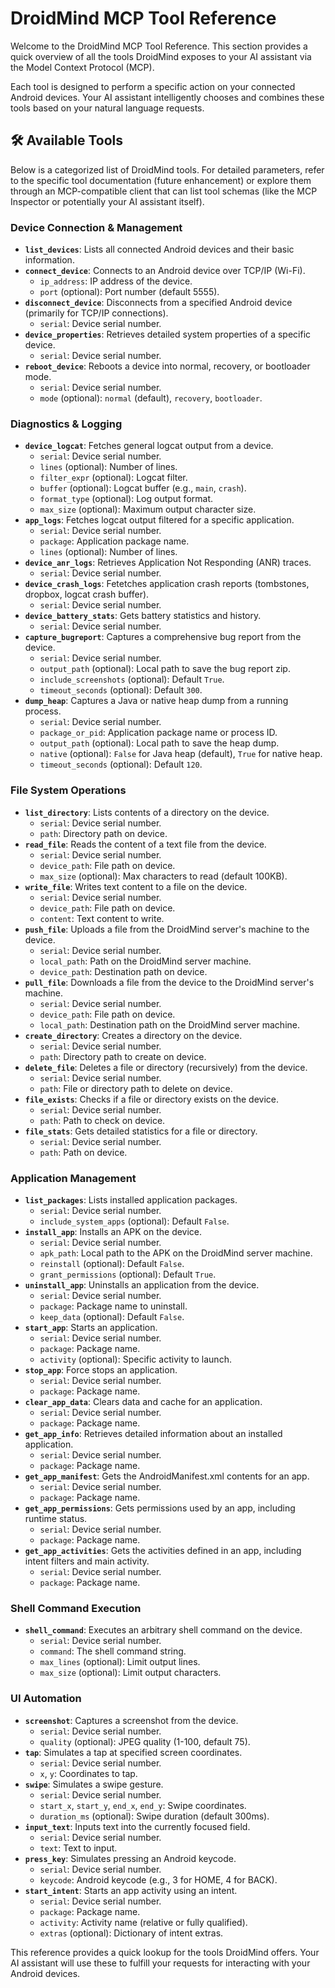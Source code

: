 # DroidMind MCP Tool Reference

Welcome to the DroidMind MCP Tool Reference. This section provides a quick overview of all the tools DroidMind exposes to your AI assistant via the Model Context Protocol (MCP).

Each tool is designed to perform a specific action on your connected Android devices. Your AI assistant intelligently chooses and combines these tools based on your natural language requests.

## 🛠️ Available Tools

Below is a categorized list of DroidMind tools. For detailed parameters, refer to the specific tool documentation (future enhancement) or explore them through an MCP-compatible client that can list tool schemas (like the MCP Inspector or potentially your AI assistant itself).

### Device Connection & Management

- **`list_devices`**: Lists all connected Android devices and their basic information.
- **`connect_device`**: Connects to an Android device over TCP/IP (Wi-Fi).
  - `ip_address`: IP address of the device.
  - `port` (optional): Port number (default 5555).
- **`disconnect_device`**: Disconnects from a specified Android device (primarily for TCP/IP connections).
  - `serial`: Device serial number.
- **`device_properties`**: Retrieves detailed system properties of a specific device.
  - `serial`: Device serial number.
- **`reboot_device`**: Reboots a device into normal, recovery, or bootloader mode.
  - `serial`: Device serial number.
  - `mode` (optional): `normal` (default), `recovery`, `bootloader`.

### Diagnostics & Logging

- **`device_logcat`**: Fetches general logcat output from a device.
  - `serial`: Device serial number.
  - `lines` (optional): Number of lines.
  - `filter_expr` (optional): Logcat filter.
  - `buffer` (optional): Logcat buffer (e.g., `main`, `crash`).
  - `format_type` (optional): Log output format.
  - `max_size` (optional): Maximum output character size.
- **`app_logs`**: Fetches logcat output filtered for a specific application.
  - `serial`: Device serial number.
  - `package`: Application package name.
  - `lines` (optional): Number of lines.
- **`device_anr_logs`**: Retrieves Application Not Responding (ANR) traces.
  - `serial`: Device serial number.
- **`device_crash_logs`**: Fetetches application crash reports (tombstones, dropbox, logcat crash buffer).
  - `serial`: Device serial number.
- **`device_battery_stats`**: Gets battery statistics and history.
  - `serial`: Device serial number.
- **`capture_bugreport`**: Captures a comprehensive bug report from the device.
  - `serial`: Device serial number.
  - `output_path` (optional): Local path to save the bug report zip.
  - `include_screenshots` (optional): Default `True`.
  - `timeout_seconds` (optional): Default `300`.
- **`dump_heap`**: Captures a Java or native heap dump from a running process.
  - `serial`: Device serial number.
  - `package_or_pid`: Application package name or process ID.
  - `output_path` (optional): Local path to save the heap dump.
  - `native` (optional): `False` for Java heap (default), `True` for native heap.
  - `timeout_seconds` (optional): Default `120`.

### File System Operations

- **`list_directory`**: Lists contents of a directory on the device.
  - `serial`: Device serial number.
  - `path`: Directory path on device.
- **`read_file`**: Reads the content of a text file from the device.
  - `serial`: Device serial number.
  - `device_path`: File path on device.
  - `max_size` (optional): Max characters to read (default 100KB).
- **`write_file`**: Writes text content to a file on the device.
  - `serial`: Device serial number.
  - `device_path`: File path on device.
  - `content`: Text content to write.
- **`push_file`**: Uploads a file from the DroidMind server's machine to the device.
  - `serial`: Device serial number.
  - `local_path`: Path on the DroidMind server machine.
  - `device_path`: Destination path on device.
- **`pull_file`**: Downloads a file from the device to the DroidMind server's machine.
  - `serial`: Device serial number.
  - `device_path`: File path on device.
  - `local_path`: Destination path on the DroidMind server machine.
- **`create_directory`**: Creates a directory on the device.
  - `serial`: Device serial number.
  - `path`: Directory path to create on device.
- **`delete_file`**: Deletes a file or directory (recursively) from the device.
  - `serial`: Device serial number.
  - `path`: File or directory path to delete on device.
- **`file_exists`**: Checks if a file or directory exists on the device.
  - `serial`: Device serial number.
  - `path`: Path to check on device.
- **`file_stats`**: Gets detailed statistics for a file or directory.
  - `serial`: Device serial number.
  - `path`: Path on device.

### Application Management

- **`list_packages`**: Lists installed application packages.
  - `serial`: Device serial number.
  - `include_system_apps` (optional): Default `False`.
- **`install_app`**: Installs an APK on the device.
  - `serial`: Device serial number.
  - `apk_path`: Local path to the APK on the DroidMind server machine.
  - `reinstall` (optional): Default `False`.
  - `grant_permissions` (optional): Default `True`.
- **`uninstall_app`**: Uninstalls an application from the device.
  - `serial`: Device serial number.
  - `package`: Package name to uninstall.
  - `keep_data` (optional): Default `False`.
- **`start_app`**: Starts an application.
  - `serial`: Device serial number.
  - `package`: Package name.
  - `activity` (optional): Specific activity to launch.
- **`stop_app`**: Force stops an application.
  - `serial`: Device serial number.
  - `package`: Package name.
- **`clear_app_data`**: Clears data and cache for an application.
  - `serial`: Device serial number.
  - `package`: Package name.
- **`get_app_info`**: Retrieves detailed information about an installed application.
  - `serial`: Device serial number.
  - `package`: Package name.
- **`get_app_manifest`**: Gets the AndroidManifest.xml contents for an app.
  - `serial`: Device serial number.
  - `package`: Package name.
- **`get_app_permissions`**: Gets permissions used by an app, including runtime status.
  - `serial`: Device serial number.
  - `package`: Package name.
- **`get_app_activities`**: Gets the activities defined in an app, including intent filters and main activity.
  - `serial`: Device serial number.
  - `package`: Package name.

### Shell Command Execution

- **`shell_command`**: Executes an arbitrary shell command on the device.
  - `serial`: Device serial number.
  - `command`: The shell command string.
  - `max_lines` (optional): Limit output lines.
  - `max_size` (optional): Limit output characters.

### UI Automation

- **`screenshot`**: Captures a screenshot from the device.
  - `serial`: Device serial number.
  - `quality` (optional): JPEG quality (1-100, default 75).
- **`tap`**: Simulates a tap at specified screen coordinates.
  - `serial`: Device serial number.
  - `x`, `y`: Coordinates to tap.
- **`swipe`**: Simulates a swipe gesture.
  - `serial`: Device serial number.
  - `start_x`, `start_y`, `end_x`, `end_y`: Swipe coordinates.
  - `duration_ms` (optional): Swipe duration (default 300ms).
- **`input_text`**: Inputs text into the currently focused field.
  - `serial`: Device serial number.
  - `text`: Text to input.
- **`press_key`**: Simulates pressing an Android keycode.
  - `serial`: Device serial number.
  - `keycode`: Android keycode (e.g., 3 for HOME, 4 for BACK).
- **`start_intent`**: Starts an app activity using an intent.
  - `serial`: Device serial number.
  - `package`: Package name.
  - `activity`: Activity name (relative or fully qualified).
  - `extras` (optional): Dictionary of intent extras.

This reference provides a quick lookup for the tools DroidMind offers. Your AI assistant will use these to fulfill your requests for interacting with your Android devices.

